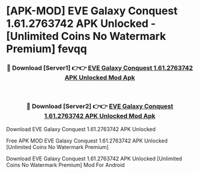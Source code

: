 # [APK-MOD] EVE Galaxy Conquest 1.61.2763742 APK Unlocked - [Unlimited Coins No Watermark Premium] fevqq



<div align="center">
<h3>🔴 Download [Server1] 👉👉 <a href="https://momento.my/?title=EVE_Galaxy_Conquest_1.61.2763742_APK_Unlocked">EVE Galaxy Conquest 1.61.2763742 APK Unlocked Mod Apk</a></h3><br>

<h3>🔴 Download [Server2] 👉👉 <a href="https://momento.my/?title=EVE_Galaxy_Conquest_1.61.2763742_APK_Unlocked">EVE Galaxy Conquest 1.61.2763742 APK Unlocked Mod Apk</a></h3>
</div>



Download EVE Galaxy Conquest 1.61.2763742 APK Unlocked 

Free APK MOD EVE Galaxy Conquest 1.61.2763742 APK Unlocked [Unlimited Coins No Watermark Premium]

Download EVE Galaxy Conquest 1.61.2763742 APK Unlocked [Unlimited Coins No Watermark Premium] Mod For Android
